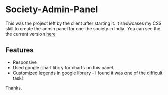 # Society-Admin-Panel
This was the project left by the client after starting it.
It showcases my CSS skill to create the admin panel for one the society in India.
You can see the the current version [here](https://admin-panel-test.netlify.com/)

## Features
- Responsive
- Used google chart librry for charts on this panel.
- Customized legends in google library  - I found it was one of the difficult task!

Thanks.
